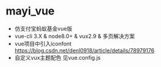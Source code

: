 # mayi_vue
- 仿支付宝蚂蚁基金vue版
- vue-cli 3.X & node8.0+ & vux2.9 & 多页解决方案
- vue项目中引入iconfont https://blog.csdn.net/denl0918/article/details/78979176
- 自定义vux主题配色 见vue.config.js
